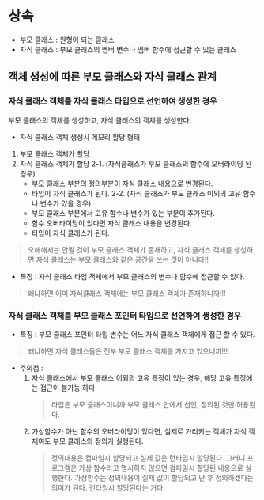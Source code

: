 # 상속   

* 부모 클래스 : 원형이 되는 클래스
* 자식 클래스 : 부모 클래스의 멤버 변수나 멤버 함수에 접근할 수 있는 클래스
  
## 객체 생성에 따른 부모 클래스와 자식 클래스 관계
### 자식 클래스 객체를 자식 클래스 타입으로 선언하여 생성한 경우   
  부모 클래스의 객체를 생성하고, 자식 클래스의 객체를 생성한다.

* 자식 클래스 객체 생성시 메모리 할당 형태   
1. 부모 클래스 객체가 할당
2. 자식 클래스 객체가 할당
2-1. (자식클래스가 부모 클래스의 함수에 오버라이딩 된 경우)
   * 부모 클래스 부분의 정의부분이 자식 클래스 내용으로 변경된다.
   * 타입이 자식 클래스가 된다.
2-2. (자식 클래스가 부모 클래스 이외의 고유 함수나 변수가 있을 경우)
   * 부모 클래스 부분에서 고유 함수나 변수가 있는 부분이 추가된다.
   * 함수 오버라이딩이 있다면 자식 클래스 내용을 변경된다.
   * 타입이 자식 클래스가 된다.

> 오해해서는 안될 것이 부모 클래스 객체가 존재하고, 자식 클래스 객체를 생성하면 자식 클래스는 부모 클래스와 같은 공간을 쓰는 것이 아니다!!

* 특징 : 자식 클래스 타입 객체에서 부모 클래스의 변수나 함수에 접근할 수 있다.
> 왜냐하면 이미 자식클래스 객체에는 부모 클래스 객체가 존재하니까!!!

### 자식 클래스 객체를 부모 클래스 포인터 타입으로 선언하여 생성한 경우   

* 특징 : 부모 클래스 포인터 타입 변수는 어느 자식 클래스 객체에게 접근 할 수 있다.
> 왜냐하면 자식 클래스들은 전부 부모 클래스 객체를 가지고 있으니까!!!

* 주의점 :
  1. 자식 클래스에서 부모 클래스 이외의 고유 특징이 있는 경우, 해당 고유 특징에는 접근이 불가능 하다
     > 타입은 부모 클래스이니까 부모 클래스 안에서 선언, 정의된 것만 허용된다.
  2. 가상함수가 아닌 함수의 오버라이딩이 있다면, 실제로 가리키는 객체가 자식 객체여도 부모 클래스의 정의가 실행된다.
     > 정의내용은 컴파일시 할당되고 실제 값은 런타임시 할당된다. 그러니 프로그램은 가상 함수라고 명시하지 않으면 컴파일시 할당된 내용으로 실행한다.
     > 가상함수는 정의내용이 실제 값이 할당되고 난 후 정의하겠다는 의미가 된다. 런타임시 할당된다는 거다.
